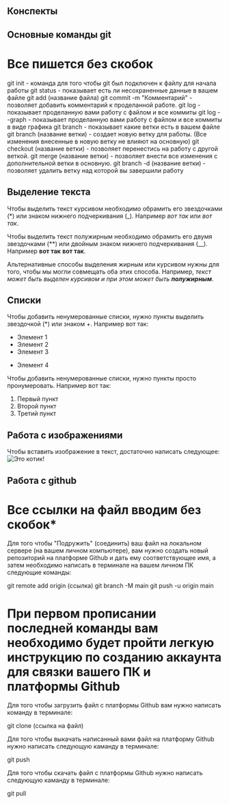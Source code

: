 ## Конспекты

## Основные команды git 

# Все пишется без скобок
git init - команда для того чтобы git был подключен к файлу для начала работы
git status - показывает есть ли несохраненные данные в вашем файле
git add (название файла)
git commit -m "Комментарий" - позволяет добавить комментарий к проделанной работе.
git log - показывает проделанную вами работу с файлом и все коммиты
git log --graph - показывает проделанную вами работу с файлом и все коммиты в виде графика
git branch - показывает какие ветки есть в вашем файле
git branch (название ветки) - создает новую ветку для работы. (Все изменения внесенные в новую ветку не влияют на основную)
git checkout (название ветки) - позволяет перенестись на работу с другой веткой.
git merge (название ветки) - позволяет внести все изменения с дополнительной ветки в основную.
git branch -d (название ветки) - позволяет удалить ветку над которой вы завершили работу

## Выделение текста

Чтобы выделить текст курсивом необходимо обрамить его звездочками (*) или знаком нижнего подчеркивания (_). Например *вот так* или _вот так_.

Чтобы выделить текст полужирным необходимо обрамить его двумя звездочками (**) или двойным знаком нижнего подчеркивания (__). Например **вот так** __вот так__.

Альтернативные способы выделения жирным или курсивом нужны для того, чтобы мы могли совмещать оба этих способа. Например, _текст может быть выделен курсивом и при этом может быть **полужирным**_.

## Списки

Чтобы добавить ненумерованные списки, нужно пункты выделить звездочкой (*) или знаком +.
Например вот так:
* Элемент 1
* Элемент 2
* Элемент 3
+ Элемент 4

Чтобы добавить ненумерованные списки, нужно пункты просто пронумеровать.
Например вот так:
1. Первый пункт
2. Второй пункт
3. Третий пункт

## Работа с изображениями

Чтобы вставить изображение в текст, достаточно написать следующее:
![Это котик!](Kotik.jpg)

## Работа с github

# Все ссылки на файл вводим без скобок*

Для того чтобы "Подружить" (соединить) ваш файл на локальном сервере (на вашем личном компьютере), вам нужно создать новый репозиторий на платформе Github и дать ему соответствующее имя, а затем необходимо написать в терминале на вашем личном ПК следующие команды:

git remote add origin (ссылка)
git branch -M main
git push -u origin main
# При первом прописании последней команды вам необходимо будет пройти легкую инструкцию по созданию аккаунта для связки вашего ПК и платформы Github 

Для того чтобы загрузить файл с платформы Github вам нужно написать команду в терминале:

git clone (ссылка на файл)

Для того чтобы выкачать написанный вами файл на платформу Github нужно написать следующую каманду в терминале:

git push

Для того чтобы скачать файл с платформы Github нужно написать следующую каманду в терминале:

git pull